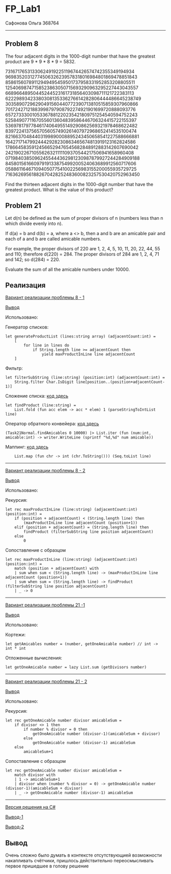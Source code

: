 # FP_Lab1

Сафонова Ольга 368764

---

## Problem 8
The four adjacent digits in the 
1000-digit number that have the greatest product are 9 * 9 * 8 * 9 = 5832.

73167176531330624919225119674426574742355349194934
96983520312774506326239578318016984801869478851843
85861560789112949495459501737958331952853208805511
12540698747158523863050715693290963295227443043557
66896648950445244523161731856403098711121722383113
62229893423380308135336276614282806444486645238749
30358907296290491560440772390713810515859307960866
70172427121883998797908792274921901699720888093776
65727333001053367881220235421809751254540594752243
52584907711670556013604839586446706324415722155397
53697817977846174064955149290862569321978468622482
83972241375657056057490261407972968652414535100474
82166370484403199890008895243450658541227588666881
16427171479924442928230863465674813919123162824586
17866458359124566529476545682848912883142607690042
24219022671055626321111109370544217506941658960408
07198403850962455444362981230987879927244284909188
84580156166097919133875499200524063689912560717606
05886116467109405077541002256983155200055935729725
71636269561882670428252483600823257530420752963450

Find the thirteen adjacent digits in the 
1000-digit number that have the greatest product. What is the value of this product?

## Problem 21

Let d(n) be defined as the sum of proper divisors of n (numbers less than n which divide evenly into n).

If d(a) = b and d(b) = a, where  a <> b, then a and b are an amicable pair and each of a and b are called amicable numbers.

For example, the proper divisors of 220 are 1, 2, 4, 5, 10, 11, 20, 22, 44, 55 and 110; therefore d(220) = 284. The proper divisors of 284 are 1, 2, 4, 71 and 142; so d(284) = 220.

Evaluate the sum of all the amicable numbers under 10000.

## Реализация

[Вариант реализации проблемы 8 - 1](./FP_Lab1/Task8Normal.fs)

[Вывод](./FP_Lab1/output1.txt)

Использовано: 

Генератор списков:
```
let generateProductList (lines:string array) (adjacentCount:int) = 
    [
        for line in lines do
            if String.length line >= adjacentCount then
                yield maxProductInLine line adjacentCount
    ]
```
Фильтр:
```
let filterSubString (line:string) (position:int) (adjacentCount:int) =
    String.filter Char.IsDigit line[position..(position+adjacentCount-1)]
```
Сложение списка: [код здесь](./FP_Lab1/General.fs)
```
let findProduct (line:string) =
    List.fold (fun acc elem -> acc * elem) 1 (parseStringToIntList line)
```
Оператор обратного конвейера: [код здесь](./FP_Lab1/Program.fs)
```
(Task21Normal.findAmicables 0 10000) |> List.iter (fun (num:int, amicable:int) -> writer.WriteLine (sprintf "%d,%d" num amicable))
```
Маппинг: [код здесь](./FP_Lab1/General.fs)
```
    List.map (fun chr -> int (chr.ToString())) (Seq.toList line)
```

---
[Вариант реализации проблемы 8 - 2](./FP_Lab1/Task8Recursion.fs)

[Вывод](./FP_Lab1/output2.txt)

Использовано:

Рекурсия:
```
let rec maxProductInLine (line:string) (adjacentCount:int) (position:int) =
    if (position + adjacentCount) < (String.length line) then
        (maxProductInLine line adjacentCount (position+1))
    elif (position + adjacentCount) = (String.length line) then
        findProduct (filterSubString line position adjacentCount)
    else
        0
```

Сопоставление с образцом 
```
let rec maxProductInLine (line:string) (adjacentCount:int) (position:int) =
    match (position + adjacentCount) with
    | sum when sum < (String.length line) -> (maxProductInLine line adjacentCount (position+1))
    | sum when sum = (String.length line) -> findProduct (filterSubString line position adjacentCount)
    | _ -> 0
```
---
[Вариант реализации проблемы 21 -1](./FP_Lab1/Task21Normal.fs)

[Вывод](./FP_Lab1/output3.txt)

Использовано:

Кортежи:
```
let getAmicables number = (number, getOneAmicable number) // int -> int * int
```
Отложенные вычисления:
```
let getOneAmicable number = lazy List.sum (getDivisors number)
```
---
[Вариант реализации проблемы 21 - 2](./FP_Lab1/Task21Recursion.fs)

[Вывод](./FP_Lab1/output4.txt)

Использовано:

Рекурсия:
```
let rec getOneAmicable number divisor amicableSum = 
    if divisor <> 1 then
        if number % divisor = 0 then
            getOneAmicable number (divisor-1)(amicableSum + divisor)
        else
            getOneAmicable number (divisor-1) amicableSum
    else
        amicableSum+1
```

Сопоставление с образцом 
```
let rec getOneAmicable number divisor amicableSum = 
    match divisor with
    | 1 -> amicableSum+1
    | divisor when (number % divisor = 0) -> getOneAmicable number (divisor-1)(amicableSum + divisor)
    | _ -> getOneAmicable number (divisor-1) amicableSum
```
---

[Версия решения на C#](./CSharp/Program.cs)

[Вывод-1](./CSharp/output1.txt)

[Вывод-2](./CSharp/output2.txt)

## Вывод
Очень сложно было думать в контексте отсутствующией возможности накапливать счётчики, пришлось действительно переосмысливать первое пришедшее в голову решение 